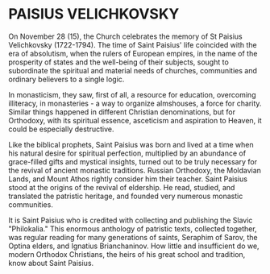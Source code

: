 # PAISIUS VELICHKOVSKY

On November 28 (15), the Church celebrates the memory of St Paisius Velichkovsky (1722-1794). The time of Saint Paisius' life coincided with the era of absolutism, when the rulers of European empires, in the name of the prosperity of states and the well-being of their subjects, sought to subordinate the spiritual and material needs of churches, communities and ordinary believers to a single logic.

In monasticism, they saw, first of all, a resource for education, overcoming illiteracy, in monasteries - a way to organize almshouses, a force for charity. Similar things happened in different Christian denominations, but for Orthodoxy, with its spiritual essence, asceticism and aspiration to Heaven, it could be especially destructive.

Like the biblical prophets, Saint Paisius was born and lived at a time when his natural desire for spiritual perfection, multiplied by an abundance of grace-filled gifts and mystical insights, turned out to be truly necessary for the revival of ancient monastic traditions. Russian Orthodoxy, the Moldavian Lands, and Mount Athos rightly consider him their teacher. Saint Paisius stood at the origins of the revival of eldership. He read, studied, and translated the patristic heritage, and founded very numerous monastic communities.

It is Saint Paisius who is credited with collecting and publishing the Slavic "Philokalia." This enormous anthology of patristic texts, collected together, was regular reading for many generations of saints, Seraphim of Sarov, the Optina elders, and Ignatius Brianchaninov. How little and insufficient do we, modern Orthodox Christians, the heirs of his great school and tradition, know about Saint Paisius.
